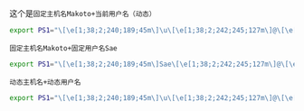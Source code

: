 这个是`固定主机名Makoto+当前用户名（动态）`

```bash
export PS1="\[\e[1;38;2;240;189;45m\]\u\[\e[1;38;2;242;245;127m\]@\[\e[1;38;2;45;240;185m\]Makoto\[\e[0m\] \[\e[1;38;2;242;245;127m\]\w\[\e[1;38;2;245;127;243m\] # \[\e[0m\]"
```

`固定主机名Makoto+固定用户名Sae`

```bash
export PS1="\[\e[1;38;2;240;189;45m\]Sae\[\e[1;38;2;242;245;127m\]@\[\e[1;38;2;45;240;185m\]Makoto\[\e[0m\] \[\e[1;38;2;242;245;127m\]\w\[\e[1;38;2;245;127;243m\] # \[\e[0m\]"
```

`动态主机名+动态用户名`

```bash
export PS1="\[\e[1;38;2;240;189;45m\]\u\[\e[1;38;2;242;245;127m\]@\[\e[1;38;2;45;240;185m\]\h\[\e[0m\] \[\e[1;38;2;242;245;127m\]\w\[\e[1;38;2;245;127;243m\] # \[\e[0m\]"
```





